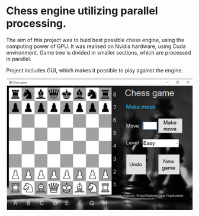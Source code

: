 # Chess engine utilizing parallel processing.

The aim of this project was to buid best possible chess engine, using the computing power of GPU. It was realised on Nvidia hardware,
using Cuda environment. Game tree is divided in smaller sections, which are processed in parallel. 

Project includes GUI, which makes it possible to play against the engine. 

![Chess app GUI](/chess_gui.png)
